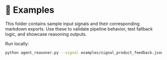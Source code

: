 # 📁 Examples

This folder contains sample input signals and their corresponding markdown exports. Use these to validate pipeline behavior, test fallback logic, and showcase reasoning outputs.

Run locally:
```bash
python agent_reasoner.py --signal examples/signal_product_feedback.json --debug --export
```
